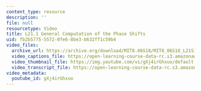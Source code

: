 ```yaml
---
content_type: resource
description: ''
file: null
resourcetype: Video
title: L21.1 General Computation of the Phase Shifts
uid: fb2b5775-5572-0fe6-8be3-b632ff1c59b4
video_files:
  archive_url: https://archive.org/download/MIT8.06S18/MIT8_06S18_L21S1_300k.mp4
  video_captions_file: https://open-learning-course-data-rc.s3.amazonaws.com/8-06-quantum-physics-iii-spring-2018/e3ae871f21265087a1a9f51f90971f36_gXj4irGhxuo.vtt
  video_thumbnail_file: https://img.youtube.com/vi/gXj4irGhxuo/default.jpg
  video_transcript_file: https://open-learning-course-data-rc.s3.amazonaws.com/8-06-quantum-physics-iii-spring-2018/bc0d91e45a59f8399790598832847c4b_gXj4irGhxuo.pdf
video_metadata:
  youtube_id: gXj4irGhxuo
---
```


